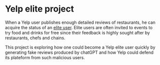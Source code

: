 # Yelp elite project

When a Yelp user publishes enough detailed reviews of restaurants, he can acquire the status of an [elite user](https://www.yelp.com/elite/lawest). Elite users are often invited to events to try food and drinks for free since their feedback is highly sought after by restaurants, chefs and chains.

This project is exploring how one could become a Yelp elite user quickly by generating fake reviews produced by chatGPT and how Yelp could defend its plateform from such malicious users.
